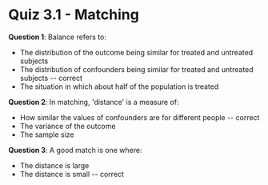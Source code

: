 # Quiz 3.1 - Matching

**Question 1**: Balance refers to: 

* The distribution of the outcome being similar for treated and untreated subjects
* The distribution of confounders being similar for treated and untreated subjects -- correct 
* The situation in which about half of the population is treated

**Question 2**: In matching, 'distance' is a measure of:

* How similar the values of confounders are for different people -- correct
* The variance of the outcome
* The sample size 

**Question 3**: A good match is one where: 

* The distance is large
* The distance is small -- correct 


